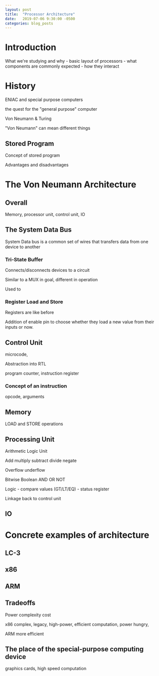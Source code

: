 ```yaml
---
layout: post
title:  "Processor Architecture"
date:   2019-07-06 9:30:00 -0500
categories: blog_posts
---
```


# Introduction

What we're studying and why - basic layout of processors - what components are commonly expected - how they interact

# History

ENIAC and special purpose computers

the quest for the "general purpose" computer

Von Neumann & Turing

"Von Neumann" can mean different things

## Stored Program

Concept of stored program

Advantages and disadvantages

# The Von Neumann Architecture

## Overall

Memory, processor unit, control unit, IO

## The System Data Bus

System Data bus is a common set of wires that transfers data from one device to another

### Tri-State Buffer

Connects/disconnects devices to a circuit

Similar to a MUX in goal, different in operation

Used to 

### Register Load and Store

Registers are like before

Addition of enable pin to choose whether they load a new value from their inputs or now.

## Control Unit

microcode,

Abstraction into RTL

program counter, instruction register

### Concept of an instruction

opcode, arguments



## Memory

LOAD and STORE operations

## Processing Unit

Arithmetic Logic Unit

Add multiply subtract divide negate

Overflow underflow

Bitwise Boolean AND OR NOT

Logic - compare values (GT/LT/EQ) - status register

Linkage back to control unit


## IO


# Concrete examples of architecture

## LC-3

## x86

## ARM


## Tradeoffs

Power complexity cost 

x86 complex, legacy, high-power, efficient computation, power hungry, 

ARM more efficient


## The place of the special-purpose computing device

graphics cards, high speed computation

